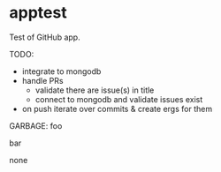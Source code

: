 # apptest


Test of GitHub app.

TODO:
- integrate to mongodb
- handle PRs
    - validate there are issue(s) in title
    - connect to mongodb and validate issues exist
- on push iterate over commits & create ergs for them

GARBAGE:
foo

bar

none

